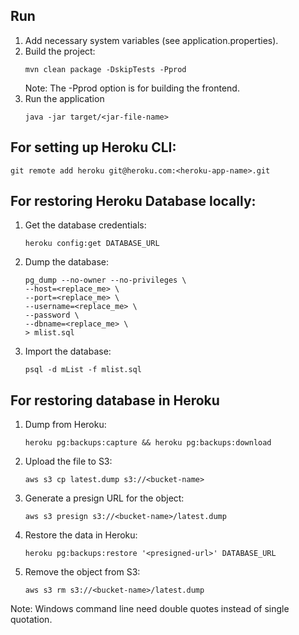 ## Run
1. Add necessary system variables (see application.properties).
2. Build the project:
   ```
   mvn clean package -DskipTests -Pprod
   ```
   Note: The -Pprod option is for building the frontend. 
3. Run the application
   ```
   java -jar target/<jar-file-name>
   ```


## For setting up Heroku CLI:
```
git remote add heroku git@heroku.com:<heroku-app-name>.git
```


## For restoring Heroku Database locally:
1. Get the database credentials:
    ```
   heroku config:get DATABASE_URL
   ```
2. Dump the database: 
   ```
   pg_dump --no-owner --no-privileges \
   --host=<replace_me> \
   --port=<replace_me> \
   --username=<replace_me> \
   --password \
   --dbname=<replace_me> \
   > mlist.sql
   ```
3. Import the database: 
   ```
   psql -d mList -f mlist.sql
   ```
## For restoring database in Heroku
1. Dump from Heroku:
   ```
   heroku pg:backups:capture && heroku pg:backups:download
   ```
2. Upload the file to S3:
   ```
   aws s3 cp latest.dump s3://<bucket-name>
   ```   
3. Generate a presign URL for the object:
   ```
   aws s3 presign s3://<bucket-name>/latest.dump
   ```
4. Restore the data in Heroku:
   ```
   heroku pg:backups:restore '<presigned-url>' DATABASE_URL
   ```
5. Remove the object from S3:
   ```
   aws s3 rm s3://<bucket-name>/latest.dump
   ```
Note: Windows command line need double quotes instead of single quotation.